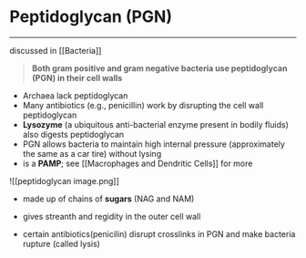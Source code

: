 # Peptidoglycan (PGN)
---
discussed in [[Bacteria]]
>**Both gram positive and gram negative bacteria use peptidoglycan (PGN) in their cell walls**
- Archaea lack peptidoglycan
- Many antibiotics (e.g., penicillin) work by disrupting the cell wall peptidoglycan
- **Lysozyme** (a ubiquitous anti-bacterial enzyme present in bodily fluids) also digests peptidoglycan
- PGN allows bacteria to maintain high internal pressure (approximately the same as a car tire) without lysing
- is a **PAMP**; see [[Macrophages and Dendritic Cells]] for more

![[peptidoglycan image.png]]

- made up of chains of **sugars** (NAG and NAM)

- gives streanth and regidity in the outer cell wall

- certain antibiotics(penicilin) disrupt crosslinks in PGN and make bacteria rupture (called lysis)